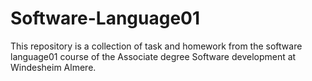 # Software-Language01
This repository is a collection of task and homework from the software language01 course of the Associate degree Software development at Windesheim Almere.
